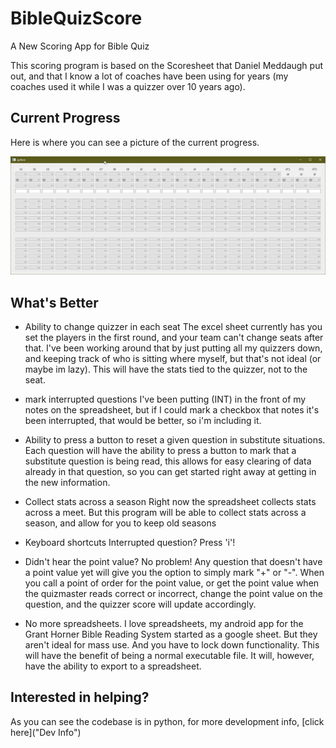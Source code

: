 # BibleQuizScore
A New Scoring App for Bible Quiz

This scoring program is based on the Scoresheet that Daniel Meddaugh put out, and that I know a lot of coaches have been using for years (my coaches used it while I was a quizzer over 10 years ago). 

## Current Progress
Here is where you can see a picture of the current progress. 

![Current Progress](currentProgress.png)


## What's Better

* Ability to change quizzer in each seat
The excel sheet currently has you set the players in the first round, and your team can't change seats after that. I've been working around that by just putting all my quizzers down, and keeping track of who is sitting where myself, but that's not ideal (or maybe im lazy). This will have the stats tied to the quizzer, not to the seat. 

* mark interrupted questions
I've been putting (INT) in the front of my notes on the spreadsheet, but if I could mark a checkbox that notes it's been interrupted, that would be better, so i'm including it. 

* Ability to press a button to reset a given question in substitute situations.
Each question will have the ability to press a button to mark that a substitute question is being read, this allows for easy clearing of data already in that question, so you can get started right away at getting in the new information. 

* Collect stats across a season
Right now the spreadsheet collects stats across a meet. But this program will be able to collect stats across a season, and allow for you to keep old seasons

* Keyboard shortcuts
Interrupted question? Press 'i'!

* Didn't hear the point value? No problem!
Any question that doesn't have a point value yet will give you the option to simply mark "+" or "-". When you call a point of order for the point value, or get the point value when the quizmaster reads correct or incorrect, change the point value on the question, and the quizzer score will update accordingly. 

* No more spreadsheets.
I love spreadsheets, my android app for the Grant Horner Bible Reading System started as a google sheet. But they aren't ideal for mass use. And you have to lock down functionality. This will have the benefit of being a normal executable file. It will, however, have the ability to export to a spreadsheet. 

## Interested in helping? 
As you can see the codebase is in python, for more development info, [click here]("Dev Info")
